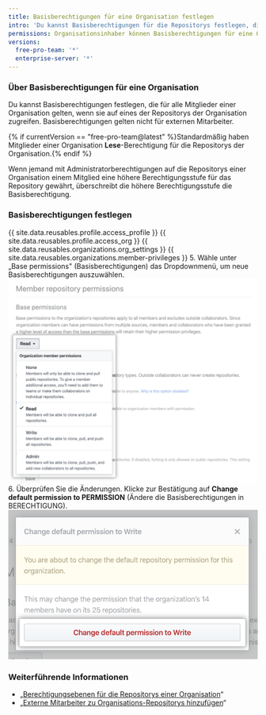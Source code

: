 ```yaml
---
title: Basisberechtigungen für eine Organisation festlegen
intro: 'Du kannst Basisberechtigungen für die Repositorys festlegen, die einer Organisation gehören.'
permissions: Organisationsinhaber können Basisberechtigungen für eine Organisation festlegen.
versions:
  free-pro-team: '*'
  enterprise-server: '*'
---
```


### Über Basisberechtigungen für eine Organisation

Du kannst Basisberechtigungen festlegen, die für alle Mitglieder einer Organisation gelten, wenn sie auf eines der Repositorys der Organisation zugreifen. Basisberechtigungen gelten nicht für externen Mitarbeiter.

{% if currentVersion == "free-pro-team@latest" %}Standardmäßig haben Mitglieder einer Organisation **Lese**-Berechtigung für die Repositorys der Organisation.{% endif %}

Wenn jemand mit Administratorberechtigungen auf die Repositorys einer Organisation einem Mitglied eine höhere Berechtigungsstufe für das Repository gewährt, überschreibt die höhere Berechtigungsstufe die Basisberechtigung.

### Basisberechtigungen festlegen

{{ site.data.reusables.profile.access_profile }}
{{ site.data.reusables.profile.access_org }}
{{ site.data.reusables.organizations.org_settings }}
{{ site.data.reusables.organizations.member-privileges }}
5. Wähle unter „Base permissions" (Basisberechtigungen) das Dropdownmenü, um neue Basisberechtigungen auszuwählen. ![Neue Berechtigungsstufe aus der Dropdownliste der Basisberechtigungen auswählen](/assets/images/help/organizations/base-permissions-drop-down.png)
6. Überprüfen Sie die Änderungen. Klicke zur Bestätigung auf **Change default permission to PERMISSION** (Ändere die Basisberechtigungen in BERECHTIGUNG). ![Überprüfen und Bestätigen der Änderung der Basisberechtigungen](/assets/images/help/organizations/base-permissions-confirm.png)

### Weiterführende Informationen

- „[Berechtigungsebenen für die Repositorys einer Organisation](/github/setting-up-and-managing-organizations-and-teams/repository-permission-levels-for-an-organization#permission-levels-for-repositories-owned-by-an-organization)“
- „[Externe Mitarbeiter zu Organisations-Repositorys hinzufügen](/github/setting-up-and-managing-organizations-and-teams/adding-outside-collaborators-to-repositories-in-your-organization)“
